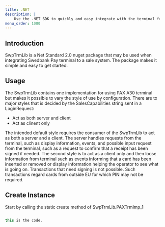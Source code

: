 ```yaml
---
title: .NET
description: |
    Use the .NET SDK to quickly and easy integrate with the terminal from your POS solution.
menu_order: 1000
---
```


## Introduction

SwpTrmLib is a Net Standard 2.0 nuget package that may be used when integrating Swedbank Pay terminal to a sale system. The
package makes it simple and easy to get started.

## Usage

The SwpTrmLib contains one implementation for using PAX A30 terminal but makes it possible to vary the style of use
by configuration. There are to major styles that is decided by the SalesCapabilities string sent in a LoginRequest:

- Act as both server and client
- Act as clinent only

The intended default style requires the consumer of the SwpTrmLib to act as both a server and a client. The server
handles requests from the terminal, such as display information, events, and possible input request from the terminal,
such as a request to confirm that a receipt has been signed if needed. The second style is to act as a client only and then
loose information from terminal such as events informing that a card has been inserted or removed or display
information helping the operator to see what is going on. Transactions that need signing is not possible. Such
transactions regard cards from outside EU for which PIN may not be required.

## Create Instance

Start by calling the static create method of SwpTrmLib.PAXTrmImp_1

```java

this is the code.

```
